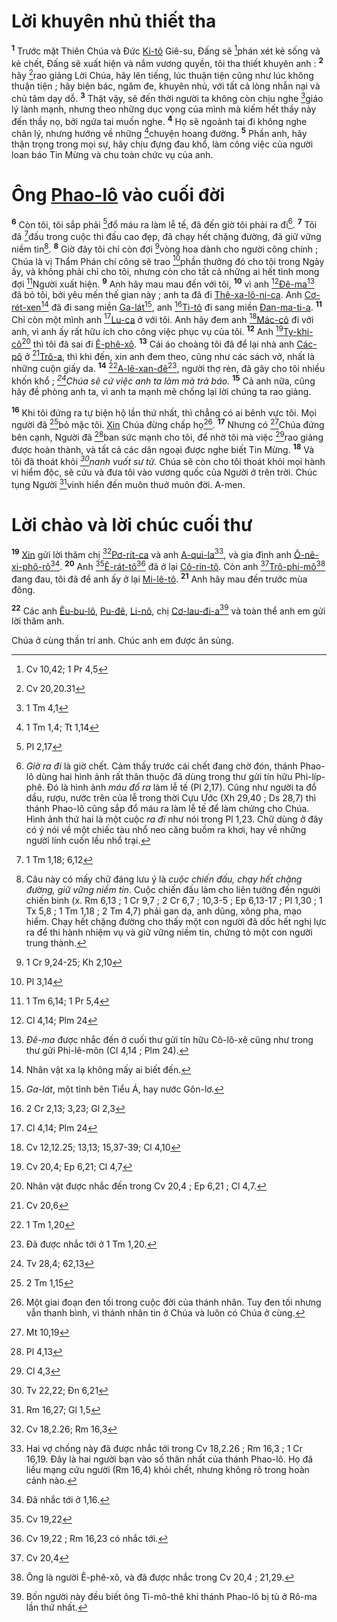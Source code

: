 # Lời khuyên nhủ thiết tha
<sup><b>1</b></sup> Trước mặt Thiên Chúa và Đức [Ki-tô]() Giê-su, Đấng sẽ [^1@-06799c08-f0b8-424d-a507-f207710d11b6]phán xét kẻ sống và kẻ chết, Đấng sẽ xuất hiện và nắm vương quyền, tôi tha thiết khuyên anh : <sup><b>2</b></sup> hãy [^2@-06799c08-f0b8-424d-a507-f207710d11b6]rao giảng Lời Chúa, hãy lên tiếng, lúc thuận tiện cũng như lúc không thuận tiện ; hãy biện bác, ngăm đe, khuyên nhủ, với tất cả lòng nhẫn nại và chủ tâm dạy dỗ. <sup><b>3</b></sup> Thật vậy, sẽ đến thời người ta không còn chịu nghe [^3@-06799c08-f0b8-424d-a507-f207710d11b6]giáo lý lành mạnh, nhưng theo những dục vọng của mình mà kiếm hết thầy này đến thầy nọ, bởi ngứa tai muốn nghe. <sup><b>4</b></sup> Họ sẽ ngoảnh tai đi không nghe chân lý, nhưng hướng về những [^4@-06799c08-f0b8-424d-a507-f207710d11b6]chuyện hoang đường. <sup><b>5</b></sup> Phần anh, hãy thận trọng trong mọi sự, hãy chịu đựng đau khổ, làm công việc của người loan báo Tin Mừng và chu toàn chức vụ của anh.

# Ông [Phao-lô]() vào cuối đời
<sup><b>6</b></sup> Còn tôi, tôi sắp phải [^5@-06799c08-f0b8-424d-a507-f207710d11b6]đổ máu ra làm lễ tế, đã đến giờ tôi phải ra đi[^1-06799c08-f0b8-424d-a507-f207710d11b6]. <sup><b>7</b></sup> Tôi đã [^6@-06799c08-f0b8-424d-a507-f207710d11b6]đấu trong cuộc thi đấu cao đẹp, đã chạy hết chặng đường, đã giữ vững niềm tin[^2-06799c08-f0b8-424d-a507-f207710d11b6]. <sup><b>8</b></sup> Giờ đây tôi chỉ còn đợi [^7@-06799c08-f0b8-424d-a507-f207710d11b6]vòng hoa dành cho người công chính ; Chúa là vị Thẩm Phán chí công sẽ trao [^8@-06799c08-f0b8-424d-a507-f207710d11b6]phần thưởng đó cho tôi trong Ngày ấy, và không phải chỉ cho tôi, nhưng còn cho tất cả những ai hết tình mong đợi [^9@-06799c08-f0b8-424d-a507-f207710d11b6]Người xuất hiện. <sup><b>9</b></sup> Anh hãy mau mau đến với tôi, <sup><b>10</b></sup> vì anh [^10@-06799c08-f0b8-424d-a507-f207710d11b6][Đê-ma]()[^3-06799c08-f0b8-424d-a507-f207710d11b6] đã bỏ tôi, bởi yêu mến thế gian này ; anh ta đã đi [Thê-xa-lô-ni-ca](). Anh [Cơ-rét-xen]()[^4-06799c08-f0b8-424d-a507-f207710d11b6] đã đi sang miền [Ga-lát]()[^5-06799c08-f0b8-424d-a507-f207710d11b6], anh [^11@-06799c08-f0b8-424d-a507-f207710d11b6][Ti-tô]() đi sang miền [Đan-ma-ti-a](). <sup><b>11</b></sup> Chỉ còn một mình anh [^12@-06799c08-f0b8-424d-a507-f207710d11b6][Lu-ca]() ở với tôi. Anh hãy đem anh [^13@-06799c08-f0b8-424d-a507-f207710d11b6][Mác-cô]() đi với anh, vì anh ấy rất hữu ích cho công việc phục vụ của tôi. <sup><b>12</b></sup> Anh [^14@-06799c08-f0b8-424d-a507-f207710d11b6][Ty-khi-cô]()[^6-06799c08-f0b8-424d-a507-f207710d11b6] thì tôi đã sai đi [Ê-phê-xô](). <sup><b>13</b></sup> Cái áo choàng tôi đã để lại nhà anh [Các-pô]() ở [^15@-06799c08-f0b8-424d-a507-f207710d11b6][Trô-a](), thì khi đến, xin anh đem theo, cũng như các sách vở, nhất là những cuộn giấy da. <sup><b>14</b></sup> [^16@-06799c08-f0b8-424d-a507-f207710d11b6][A-lê-xan-đê]()[^7-06799c08-f0b8-424d-a507-f207710d11b6], người thợ rèn, đã gây cho tôi nhiều khốn khổ ; *[^17@-06799c08-f0b8-424d-a507-f207710d11b6]Chúa sẽ cứ việc anh ta làm mà trả báo.* <sup><b>15</b></sup> Cả anh nữa, cũng hãy đề phòng anh ta, vì anh ta mạnh mẽ chống lại lời chúng ta rao giảng.

<sup><b>16</b></sup> Khi tôi đứng ra tự biện hộ lần thứ nhất, thì chẳng có ai bênh vực tôi. Mọi người đã [^18@-06799c08-f0b8-424d-a507-f207710d11b6]bỏ mặc tôi. [Xin]() Chúa đừng chấp họ[^8-06799c08-f0b8-424d-a507-f207710d11b6]. <sup><b>17</b></sup> Nhưng có [^19@-06799c08-f0b8-424d-a507-f207710d11b6]Chúa đứng bên cạnh, Người đã [^20@-06799c08-f0b8-424d-a507-f207710d11b6]ban sức mạnh cho tôi, để nhờ tôi mà việc [^21@-06799c08-f0b8-424d-a507-f207710d11b6]rao giảng được hoàn thành, và tất cả các dân ngoại được nghe biết Tin Mừng. <sup><b>18</b></sup> Và tôi đã thoát khỏi *[^22@-06799c08-f0b8-424d-a507-f207710d11b6]nanh vuốt sư tử.* Chúa sẽ còn cho tôi thoát khỏi mọi hành vi hiểm độc, sẽ cứu và đưa tôi vào vương quốc của Người ở trên trời. Chúc tụng Người [^23@-06799c08-f0b8-424d-a507-f207710d11b6]vinh hiển đến muôn thuở muôn đời. A-men.

# Lời chào và lời chúc cuối thư
<sup><b>19</b></sup> [Xin]() gửi lời thăm chị [^24@-06799c08-f0b8-424d-a507-f207710d11b6][Pơ-rít-ca]() và anh [A-qui-la]()[^9-06799c08-f0b8-424d-a507-f207710d11b6], và gia đình anh [Ô-nê-xi-phô-rô]()[^10-06799c08-f0b8-424d-a507-f207710d11b6]. <sup><b>20</b></sup> Anh [^25@-06799c08-f0b8-424d-a507-f207710d11b6][Ê-rát-tô]()[^11-06799c08-f0b8-424d-a507-f207710d11b6] đã ở lại [Cô-rin-tô](). Còn anh [^26@-06799c08-f0b8-424d-a507-f207710d11b6][Trô-phi-mô]()[^12-06799c08-f0b8-424d-a507-f207710d11b6] đang đau, tôi đã để anh ấy ở lại [Mi-lê-tô](). <sup><b>21</b></sup> Anh hãy mau đến trước mùa đông.

<sup><b>22</b></sup> Các anh [Êu-bu-lô](), [Pu-đê](), [Li-nô](), chị [Cơ-lau-đi-a]()[^13-06799c08-f0b8-424d-a507-f207710d11b6] và toàn thể anh em gửi lời thăm anh.

Chúa ở cùng thần trí anh. Chúc anh em được ân sủng.

[^1-06799c08-f0b8-424d-a507-f207710d11b6]: *Giờ ra đi* là giờ chết. Cảm thấy trước cái chết đang chờ đón, thánh Phao-lô dùng hai hình ảnh rất thân thuộc đã dùng trong thư gửi tín hữu Phi-líp-phê. Đó là hình ảnh *máu đổ ra* làm lễ tế (Pl 2,17). Cũng như người ta đổ dầu, rượu, nước trên của lễ trong thời Cựu Ước (Xh 29,40 ; Ds 28,7) thì thánh Phao-lô cũng sắp đổ máu ra làm lễ tế để làm chứng cho Chúa. Hình ảnh thứ hai là một cuộc *ra đi* như nói trong Pl 1,23. Chữ dùng ở đây có ý nói về một chiếc tàu nhổ neo căng buồm ra khơi, hay về những người lính cuốn lều nhổ trại.
[^2-06799c08-f0b8-424d-a507-f207710d11b6]: Câu này có mấy chữ đáng lưu ý là *cuộc chiến đấu, chạy hết chặng đường, giữ vững niềm tin*. Cuộc chiến đấu làm cho liên tưởng đến người chiến binh (x. Rm 6,13 ; 1 Cr 9,7 ; 2 Cr 6,7 ; 10,3-5 ; Ep 6,13-17 ; Pl 1,30 ; 1 Tx 5,8 ; 1 Tm 1,18 ; 2 Tm 4,7) phải gan dạ, anh dũng, xông pha, mạo hiểm. Chạy hết chặng đường cho thấy một con người đã dốc hết nghị lực ra để thi hành nhiệm vụ và giữ vững niềm tin, chứng tỏ một con người trung thành.
[^3-06799c08-f0b8-424d-a507-f207710d11b6]: *Đê-ma* được nhắc đến ở cuối thư gửi tín hữu Cô-lô-xê cũng như trong thư gửi Phi-lê-môn (Cl 4,14 ; Plm 24).
[^4-06799c08-f0b8-424d-a507-f207710d11b6]: Nhân vật xa lạ không mấy ai biết đến.
[^5-06799c08-f0b8-424d-a507-f207710d11b6]: *Ga-lát*, một tỉnh bên Tiểu Á, hay nước Gôn-lơ.
[^6-06799c08-f0b8-424d-a507-f207710d11b6]: Nhân vật được nhắc đến trong Cv 20,4 ; Ep 6,21 ; Cl 4,7.
[^7-06799c08-f0b8-424d-a507-f207710d11b6]: Đã được nhắc tới ở 1 Tm 1,20.
[^8-06799c08-f0b8-424d-a507-f207710d11b6]: Một giai đoạn đen tối trong cuộc đời của thánh nhân. Tuy đen tối nhưng vẫn thanh bình, vì thánh nhân tin ở Chúa và luôn có Chúa ở cùng.
[^9-06799c08-f0b8-424d-a507-f207710d11b6]: Hai vợ chồng này đã được nhắc tới trong Cv 18,2.26 ; Rm 16,3 ; 1 Cr 16,19. Đây là hai người bạn vào số thân nhất của thánh Phao-lô. Họ đã liều mạng cứu người (Rm 16,4) khỏi chết, nhưng không rõ trong hoàn cảnh nào.
[^10-06799c08-f0b8-424d-a507-f207710d11b6]: Đã nhắc tới ở 1,16.
[^11-06799c08-f0b8-424d-a507-f207710d11b6]: Cv 19,22 ; Rm 16,23 có nhắc tới.
[^12-06799c08-f0b8-424d-a507-f207710d11b6]: Ông là người Ê-phê-xô, và đã được nhắc trong Cv 20,4 ; 21,29.
[^13-06799c08-f0b8-424d-a507-f207710d11b6]: Bốn người này đều biết ông Ti-mô-thê khi thánh Phao-lô bị tù ở Rô-ma lần thứ nhất.
[^1@-06799c08-f0b8-424d-a507-f207710d11b6]: Cv 10,42; 1 Pr 4,5
[^2@-06799c08-f0b8-424d-a507-f207710d11b6]: Cv 20,20.31
[^3@-06799c08-f0b8-424d-a507-f207710d11b6]: 1 Tm 4,1
[^4@-06799c08-f0b8-424d-a507-f207710d11b6]: 1 Tm 1,4; Tt 1,14
[^5@-06799c08-f0b8-424d-a507-f207710d11b6]: Pl 2,17
[^6@-06799c08-f0b8-424d-a507-f207710d11b6]: 1 Tm 1,18; 6,12
[^7@-06799c08-f0b8-424d-a507-f207710d11b6]: 1 Cr 9,24-25; Kh 2,10
[^8@-06799c08-f0b8-424d-a507-f207710d11b6]: Pl 3,14
[^9@-06799c08-f0b8-424d-a507-f207710d11b6]: 1 Tm 6,14; 1 Pr 5,4
[^10@-06799c08-f0b8-424d-a507-f207710d11b6]: Cl 4,14; Plm 24
[^11@-06799c08-f0b8-424d-a507-f207710d11b6]: 2 Cr 2,13; 3,23; Gl 2,3
[^12@-06799c08-f0b8-424d-a507-f207710d11b6]: Cl 4,14; Plm 24
[^13@-06799c08-f0b8-424d-a507-f207710d11b6]: Cv 12,12.25; 13,13; 15,37-39; Cl 4,10
[^14@-06799c08-f0b8-424d-a507-f207710d11b6]: Cv 20,4; Ep 6,21; Cl 4,7
[^15@-06799c08-f0b8-424d-a507-f207710d11b6]: Cv 20,6
[^16@-06799c08-f0b8-424d-a507-f207710d11b6]: 1 Tm 1,20
[^17@-06799c08-f0b8-424d-a507-f207710d11b6]: Tv 28,4; 62,13
[^18@-06799c08-f0b8-424d-a507-f207710d11b6]: 2 Tm 1,15
[^19@-06799c08-f0b8-424d-a507-f207710d11b6]: Mt 10,19
[^20@-06799c08-f0b8-424d-a507-f207710d11b6]: Pl 4,13
[^21@-06799c08-f0b8-424d-a507-f207710d11b6]: Cl 4,3
[^22@-06799c08-f0b8-424d-a507-f207710d11b6]: Tv 22,22; Đn 6,21
[^23@-06799c08-f0b8-424d-a507-f207710d11b6]: Rm 16,27; Gl 1,5
[^24@-06799c08-f0b8-424d-a507-f207710d11b6]: Cv 18,2.26; Rm 16,3
[^25@-06799c08-f0b8-424d-a507-f207710d11b6]: Cv 19,22
[^26@-06799c08-f0b8-424d-a507-f207710d11b6]: Cv 20,4